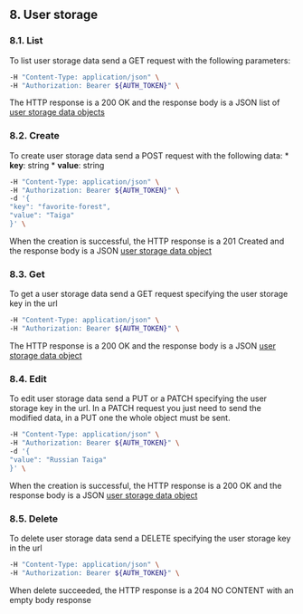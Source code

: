 ## 8. User storage
### 8.1. List
To list user storage data send a GET request with the following parameters:
```bash
-H "Content-Type: application/json" \
-H "Authorization: Bearer ${AUTH_TOKEN}" \
```
The HTTP response is a 200 OK and the response body is a JSON list of [user storage data objects](https://docs.taiga.io/api.html#object-user-storage-detail)
### 8.2. Create
To create user storage data send a POST request with the following data:
*
**key**: string
*
**value**: string
```bash
-H "Content-Type: application/json" \
-H "Authorization: Bearer ${AUTH_TOKEN}" \
-d '{
"key": "favorite-forest",
"value": "Taiga"
}' \
```
When the creation is successful, the HTTP response is a 201 Created and the response body is a JSON [user storage data object](https://docs.taiga.io/api.html#object-user-storage-detail)
### 8.3. Get
To get a user storage data send a GET request specifying the user storage key in the url
```bash
-H "Content-Type: application/json" \
-H "Authorization: Bearer ${AUTH_TOKEN}" \
```
The HTTP response is a 200 OK and the response body is a JSON [user storage data object](https://docs.taiga.io/api.html#object-user-storage-detail)
### 8.4. Edit
To edit user storage data send a PUT or a PATCH specifying the user storage key in the url.
In a PATCH request you just need to send the modified data, in a PUT one the whole object must be sent.
```bash
-H "Content-Type: application/json" \
-H "Authorization: Bearer ${AUTH_TOKEN}" \
-d '{
"value": "Russian Taiga"
}' \
```
When the creation is successful, the HTTP response is a 200 OK and the response body is a JSON [user storage data object](https://docs.taiga.io/api.html#object-user-storage-detail)
### 8.5. Delete
To delete user storage data send a DELETE specifying the user storage key in the url
```bash
-H "Content-Type: application/json" \
-H "Authorization: Bearer ${AUTH_TOKEN}" \
```
When delete succeeded, the HTTP response is a 204 NO CONTENT with an empty body response
